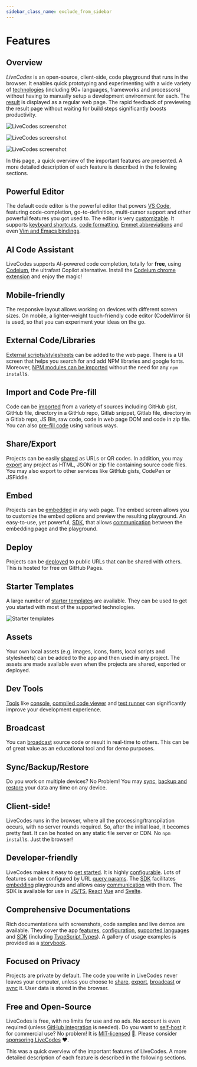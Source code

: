 ```yaml
---
sidebar_class_name: exclude_from_sidebar
---
```


# Features

## Overview

_LiveCodes_ is an open-source, client-side, code playground that runs in the browser. It enables quick prototyping and experimenting with a wide variety of [technologies](../languages/index.md) (including 90+ languages, frameworks and processors) without having to manually setup a development environment for each. The [result](./result.md) is displayed as a regular web page. The rapid feedback of previewing the result page without waiting for build steps significantly boosts productivity.

![LiveCodes screenshot](../../static/img/screenshots/features-1.jpg)

![LiveCodes screenshot](../../static/img/screenshots/features-2.jpg)

![LiveCodes screenshot](../../static/img/screenshots/features-3.jpg)

In this page, a quick overview of the important features are presented. A more detailed description of each feature is described in the following sections.

## Powerful Editor

The default code editor is the powerful editor that powers [VS Code](https://code.visualstudio.com/), featuring code-completion, go-to-definition, multi-cursor support and other powerful features you got used to. The editor is very [customizable](./editor-settings.md). It supports [keyboard shortcuts](./keyboard-shortcuts.md), [code formatting](./code-format.md), [Emmet abbreviations](./editor-settings.md#emmet) and even [Vim and Emacs bindings](./editor-settings.md#editor-modes).

## AI Code Assistant

LiveCodes supports AI-powered code completion, totally for **free**, using [Codeium](https://codeium.com/), the ultrafast Copilot alternative. Install the [Codeium chrome extension](https://codeium.com/chrome_tutorial) and enjoy the magic!

## Mobile-friendly

The responsive layout allows working on devices with different screen sizes. On mobile, a lighter-weight touch-friendly code editor (CodeMirror 6) is used, so that you can experiment your ideas on the go.

## External Code/Libraries

[External scripts/stylesheets](./external-resources.md) can be added to the web page. There is a UI screen that helps you search for and add NPM libraries and google fonts. Moreover, [NPM modules can be imported](./module-resolution.md) without the need for any `npm install`s.

## Import and Code Pre-fill

Code can be [imported](./import.md) from a variety of sources including GitHub gist, GitHub file, directory in a GitHub repo, Gitlab snippet, Gitlab file, directory in a Gitlab repo, JS Bin, raw code, code in web page DOM and code in zip file. You can also [pre-fill code](./code-prefill.md) using various ways.

## Share/Export

Projects can be easily [shared](./share.md) as URLs or QR codes. In addition, you may [export](./export.md) any project as HTML, JSON or zip file containing source code files. You may also export to other services like GitHub gists, CodePen or JSFiddle.

## Embed

Projects can be [embedded](./embeds.md) in any web page. The embed screen allows you to customize the embed options and preview the resulting playground. An easy-to-use, yet powerful, [SDK](../sdk/index.md), that allows [communication](../sdk/js-ts.md#sdk-methods) between the embedding page and the playground.

## Deploy

Projects can be [deployed](./deploy.md) to public URLs that can be shared with others. This is hosted for free on GitHub Pages.

## Starter Templates

A large number of [starter templates](./templates.md) are available. They can be used to get you started with most of the supported technologies.

![Starter templates](../../static/img/screenshots/templates-1.jpg)

## Assets

Your own local assets (e.g. images, icons, fonts, local scripts and stylesheets) can be added to the app and then used in any project. The assets are made available even when the projects are shared, exported or deployed.

## Dev Tools

[Tools](./tools-pane.md) like [console](./console.md), [compiled code viewer](./compiled-code.md) and [test runner](./tests.md) can significantly improve your development experience.

## Broadcast

You can [broadcast](./broadcast.md) source code or result in real-time to others. This can be of great value as an educational tool and for demo purposes.

## Sync/Backup/Restore

Do you work on multiple devices? No Problem! You may [sync](./sync.md), [backup and restore](./backup-restore.md) your data any time on any device.

## Client-side!

LiveCodes runs in the browser, where all the processing/transpilation occurs, with no server rounds required. So, after the initial load, it becomes pretty fast. It can be hosted on any static file server or CDN. No `npm install`s. Just the browser!

## Developer-friendly

LiveCodes makes it easy to [get started](../getting-started.md). It is highly [configurable](../configuration/index.md). Lots of features can be configured by URL [query params](../configuration/query-params.md). The [SDK](../sdk/index.md) facilitates [embedding](./embeds.md) playgrounds and allows easy [communication](../sdk/js-ts.md#sdk-methods) with them. The SDK is available for use in [JS/TS](../sdk/js-ts.md), [React](../sdk/react.md) [Vue](../sdk/vue.md) and [Svelte](../sdk/svelte.md).

## Comprehensive Documentations

Rich documentations with screenshots, code samples and live demos are available. They cover the app [features](../features/index.md), [configuration](../configuration/index.md), [supported languages](../languages/index.md) and [SDK](../sdk/index.md) (including [TypeScript Types](../api/modules.md)). A gallery of usage examples is provided as a [storybook](pathname:///../stories).

## Focused on Privacy

Projects are private by default. The code you write in LiveCodes never leaves your computer, unless you choose to [share](./share.md), [export](./export.md), [broadcast](./broadcast.md) or [sync](./sync.md) it. User data is stored in the browser.

## Free and Open-Source

LiveCodes is free, with no limits for use and no ads.
No account is even required (unless [GitHub integration](./github-integration.md) is needed).
Do you want to [self-host](./self-hosting.md) it for commercial use? No problem! It is [MIT-licensed](../license.md) 🎉. Please consider [sponsoring LiveCodes](../sponsor.md) ❤.

This was a quick overview of the important features of LiveCodes. A more detailed description of each feature is described in the following sections.
